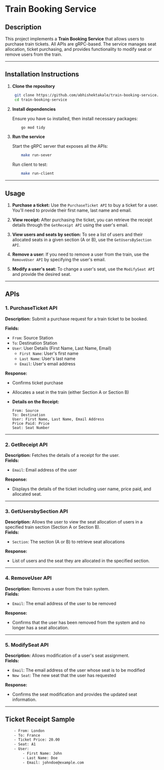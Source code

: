 # Train Booking Service

## Description

This project implements a **Train Booking Service** that allows users to purchase train tickets. All APIs are gRPC-based. The service manages seat allocation, ticket purchasing, and provides functionality to modify seat or remove users from the train.

---

## Installation Instructions

1. **Clone the repository**
   ```bash
    git clone https://github.com/abhishektakale/train-booking-service.git
    cd train-booking-service
   ```

2. **Install dependencies**
    
    Ensure you have `Go` installed, then install necessary packages:
    ```bash
        go mod tidy
    ```

3. **Run the service**

    Start the gRPC server that exposes all the APIs:
    ```bash
        make run-sever
    ```

    Run client to test:
    ```bash
        make run-client
    ```

---

## Usage

1. **Purchase a ticket:**
   Use the `PurchaseTicket API` to buy a ticket for a user. You'll need to provide their first name, last name and email.

2. **View receipt:**
   After purchasing the ticket, you can retrieve the receipt details through the `GetReceipt API` using the user's email.

3. **View users and seats by section:**
   To see a list of users and their allocated seats in a given section (A or B), use the `GetUsersBySection API`.

4. **Remove a user:**
   If you need to remove a user from the train, use the `RemoveUser API` by specifying the user's email.

5. **Modify a user's seat:**
   To change a user's seat, use the `ModifySeat API` and provide the desired seat.

---

## APIs

### 1. **PurchaseTicket API**

**Description:** Submit a purchase request for a train ticket to be booked.

**Fields:**

- `From`: Source Station
- `To`: Destination Station
- `User`: User Details (First Name, Last Name, Email)
    - `First Name`: User's first name
    - `Last Name`: User's last name
    - `Email`: User's email address

**Response:**

- Confirms ticket purchase
- Allocates a seat in the train (either Section A or Section B)

- **Details on the Receipt:**
    ```
    From: Source
    To: Destination
    User: First Name, Last Name, Email Address
    Price Paid: Price
    Seat: Seat Number
    ```

---

### 2. **GetReceipt API**

**Description:** Fetches the details of a receipt for the user.  
 **Fields:**

- `Email`: Email address of the user

**Response:**

- Displays the details of the ticket including user name, price paid, and allocated seat.

---

### 3. **GetUsersbySection API**

**Description:** Allows the user to view the seat allocation of users in a specified train section (Section A or Section B).  
 **Fields:**

- `Section`: The section (A or B) to retrieve seat allocations

**Response:**

- List of users and the seat they are allocated in the specified section.

---

### 4. **RemoveUser API**

**Description:** Removes a user from the train system.  
**Fields:**

- `Email`: The email address of the user to be removed

**Response:**

- Confirms that the user has been removed from the system and no longer has a seat allocation.

---

### 5. **ModifySeat API**

**Description:** Allows modification of a user's seat assignment.  
 **Fields:**

- `Email`: The email address of the user whose seat is to be modified
- `New Seat`: The new seat that the user has requested

**Response:**

- Confirms the seat modification and provides the updated seat information.

---

## Ticket Receipt Sample

```bash
    - From: London
    - To: France
    - Ticket Price: 20.00
    - Seat: A1
    - User: 
        - First Name: John
        - Last Name: Doe
        - Email: johndoe@example.com
```